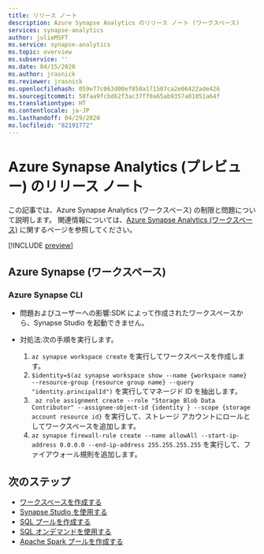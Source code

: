 ```yaml
---
title: リリース ノート
description: Azure Synapse Analytics のリリース ノート (ワークスペース)
services: synapse-analytics
author: julieMSFT
ms.service: synapse-analytics
ms.topic: overview
ms.subservice: ''
ms.date: 04/15/2020
ms.author: jrasnick
ms.reviewer: jrasnick
ms.openlocfilehash: 059e77c063d00ef850a171507ca2e06422ade426
ms.sourcegitcommit: 58faa9fcbd62f3ac37ff0a65ab9357a01051a64f
ms.translationtype: HT
ms.contentlocale: ja-JP
ms.lasthandoff: 04/29/2020
ms.locfileid: "82191772"
---
```

# <a name="azure-synapse-analytics-preview-release-notes"></a>Azure Synapse Analytics (プレビュー) のリリース ノート

この記事では、Azure Synapse Analytics (ワークスペース) の制限と問題について説明します。 関連情報については、[Azure Synapse Analytics (ワークスペース)](overview-what-is.md) に関するページを参照してください。

[!INCLUDE [preview](includes/note-preview.md)]

## <a name="azure-synapse-workspaces"></a>Azure Synapse (ワークスペース) 

### <a name="azure-synapse-cli"></a>Azure Synapse CLI

- 問題およびユーザーへの影響:SDK によって作成されたワークスペースから、Synapse Studio を起動できません。

- 対処法:次の手順を実行します。 
  1.    `az synapse workspace create` を実行してワークスペースを作成します。
  2.    `$identity=$(az synapse workspace show --name {workspace name}  --resource-group {resource group name} --query "identity.principalId")` を実行してマネージド ID を抽出します。
  3.    ` az role assignment create --role "Storage Blob Data Contributor" --assignee-object-id {identity } --scope {storage account resource id}` を実行して、ストレージ アカウントにロールとしてワークスペースを追加します。
  4.    ` az synapse firewall-rule create --name allowAll --start-ip-address 0.0.0.0 --end-ip-address 255.255.255.255 ` を実行して、ファイアウォール規則を追加します。

## <a name="next-steps"></a>次のステップ

* [ワークスペースを作成する](quickstart-create-workspace.md)
* [Synapse Studio を使用する](quickstart-synapse-studio.md)
* [SQL プールを作成する](quickstart-create-sql-pool.md)
* [SQL オンデマンドを使用する](quickstart-sql-on-demand.md)
* [Apache Spark プールを作成する](quickstart-create-apache-spark-pool.md)